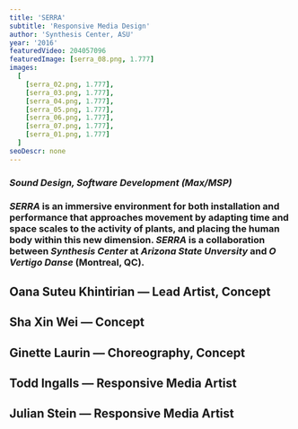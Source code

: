 ```yaml
---
title: 'SERRA'
subtitle: 'Responsive Media Design'
author: 'Synthesis Center, ASU'
year: '2016'
featuredVideo: 204057096
featuredImage: [serra_08.png, 1.777]
images:
  [
    [serra_02.png, 1.777],
    [serra_03.png, 1.777],
    [serra_04.png, 1.777],
    [serra_05.png, 1.777],
    [serra_06.png, 1.777],
    [serra_07.png, 1.777],
    [serra_01.png, 1.777]
  ]
seoDescr: none
---
```


### _Sound Design, Software Development (Max/MSP)_

### _SERRA_ is an immersive environment for both installation and performance that approaches movement by adapting time and space scales to the activity of plants, and placing the human body within this new dimension. _SERRA_ is a collaboration between _Synthesis Center_ at _Arizona State Unversity_ and _O Vertigo Danse_ (Montreal, QC).

## Oana Suteu Khintirian — Lead Artist, Concept

## Sha Xin Wei — Concept

## Ginette Laurin — Choreography, Concept

## Todd Ingalls — Responsive Media Artist

## Julian Stein — Responsive Media Artist
